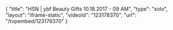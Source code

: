 {
    "title": "HSN | ybf Beauty Gifts 10.18.2017 - 09 AM",
    "type": "solo",
    "layout": "iframe-static",
    "videoId": "123178370",
    "url": "\/tvpembed\/123178370"
}